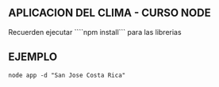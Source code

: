 ## APLICACION DEL CLIMA - CURSO NODE

Recuerden ejecutar ````npm install``` para las librerias

## EJEMPLO

```
node app -d "San Jose Costa Rica"
```
